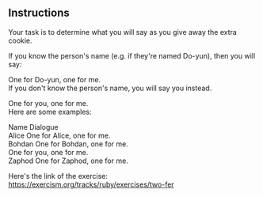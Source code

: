 ## Instructions                  
Your task is to determine what you will say as you give away the extra cookie.         
 
If you know the person's name (e.g. if they're named Do-yun), then you will say:               
                    
One for Do-yun, one for me.                     
If you don't know the person's name, you will say you instead.              
                 
One for you, one for me.                         
Here are some examples:                                 
                   
Name	     Dialogue       
Alice	     One for Alice, one for me.               
Bohdan	     One for Bohdan, one for me.              
                One for you, one for me.                 
Zaphod	     One for Zaphod, one for me.                    

Here's the link of the exercise: https://exercism.org/tracks/ruby/exercises/two-fer
